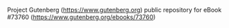 Project Gutenberg (https://www.gutenberg.org) public repository for eBook #73760 (https://www.gutenberg.org/ebooks/73760)
